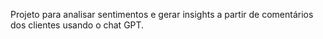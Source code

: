 Projeto para analisar sentimentos e gerar insights a partir de comentários dos clientes usando o chat GPT.
